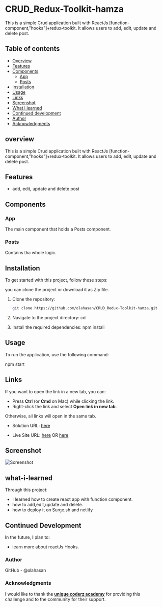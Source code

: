 # CRUD_Redux-Toolkit-hamza

This is a simple Crud application built with ReactJs [function-component,"hooks"]+redux-toolkit. It allows users to add, edit, update and delete post.

## Table of contents

- [Overview](#overview)
- [Features](#Features)
- [Components](#Components)
  - [App](#App)
  - [Posts](#Posts)
- [Installation](#Installation)
- [Usage](#Usage)
- [Links](#Links)
- [Screenshot](#Screenshot)
- [What I learned](#what-i-learned)
- [Continued development](#continued-development)
- [Author](#author)
- [Acknowledgments](#Acknowledgments)


## overview
This is a simple Crud application built with ReactJs [function-component,"hooks"]+redux-toolkit. It allows users to add, edit, update and delete post.

## Features
- add, edit, update and delete post

## Components

### App

The main component that holds a Posts component.

### Posts

Contains tha whole logic.


## Installation
To get started with this project, follow these steps:

you can clone the project or download it as Zip file.
1. Clone the repository:
   ```bash
   git clone https://github.com/olahasan/CRUD_Redux-Toolkit-hamza.git

2. Navigate to the project directory:
   cd <project-directory>

3. Install the required dependencies:
   npm install   


## Usage
To run the application, use the following command:

npm start


## Links

If you want to open the link in a new tab, you can:

- Press **Ctrl** (or **Cmd** on Mac) while clicking the link.
- Right-click the link and select **Open link in new tab**.

Otherwise, all links will open in the same tab.


- Solution URL: [here](https://github.com/olahasan/CRUD_Redux-Toolkit-hamza)

- Live Site URL: [here](https://crud-redux-toolkit-hamza.surge.sh/) OR [here](https://crud-redux-toolkit-hamza.netlify.app/)

 ## Screenshot
 
![Screenshot](./public/crud.png)


## what-i-learned
Through this project:
- I learned how to create react app with function component.
- how to add,edit,update and delete.
- how to deploy it on Surge.sh and netlify

## Continued Development
In the future, I plan to:
- learn more about reactJs Hooks.

### Author

GitHub - @olahasan

### Acknowledgments

I would like to thank the **[unique coderz academy](https://www.youtube.com/@UniqueCoderzAcademy)** for providing this challenge and to the community for their support.

